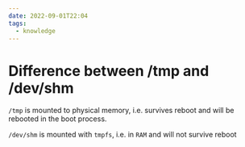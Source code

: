 ```yaml
---
date: 2022-09-01T22:04
tags:
  - knowledge
---
```


# Difference between /tmp and /dev/shm

`/tmp` is mounted to physical memory, i.e. survives reboot and will be rebooted
in the boot process.

`/dev/shm` is mounted with `tmpfs`, i.e. in `RAM` and will not survive reboot
